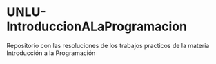 # UNLU-IntroduccionALaProgramacion

Repositorio con las resoluciones de los trabajos practicos de la materia Introducción a la Programación
